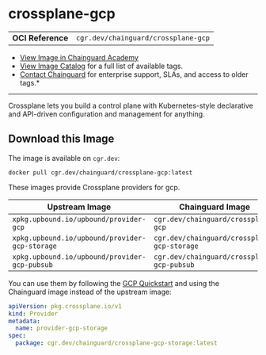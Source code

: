 <!--monopod:start-->
# crossplane-gcp
| | |
| - | - |
| **OCI Reference** | `cgr.dev/chainguard/crossplane-gcp` |


* [View Image in Chainguard Academy](https://edu.chainguard.dev/chainguard/chainguard-images/reference/crossplane-gcp/overview/)
* [View Image Catalog](https://console.enforce.dev/images/catalog) for a full list of available tags.
* [Contact Chainguard](https://www.chainguard.dev/chainguard-images) for enterprise support, SLAs, and access to older tags.*

---
<!--monopod:end-->

<!--overview:start-->
Crossplane lets you build a control plane with Kubernetes-style declarative and API-driven configuration and management for anything.
<!--overview:end-->

<!--getting:start-->
## Download this Image
The image is available on `cgr.dev`:

```
docker pull cgr.dev/chainguard/crossplane-gcp:latest
```
<!--getting:end-->

<!--body:start-->
These images provide Crossplane providers for gcp.

| Upstream Image | Chainguard Image |
| -------------- | ---------------- |
| `xpkg.upbound.io/upbound/provider-gcp` | `cgr.dev/chainguard/crossplane-gcp` |
| `xpkg.upbound.io/upbound/provider-gcp-storage` | `cgr.dev/chainguard/crossplane-gcp-storage` |
| `xpkg.upbound.io/upbound/provider-gcp-pubsub` | `cgr.dev/chainguard/crossplane-gcp-pubsub` |

You can use them by following the [GCP Quickstart](https://docs.crossplane.io/latest/getting-started/provider-gcp/) and using the Chainguard image instead of the upstream image:

```yaml
apiVersion: pkg.crossplane.io/v1
kind: Provider
metadata:
  name: provider-gcp-storage
spec:
  package: cgr.dev/chainguard/crossplane-gcp-storage:latest
```
<!--body:end-->
